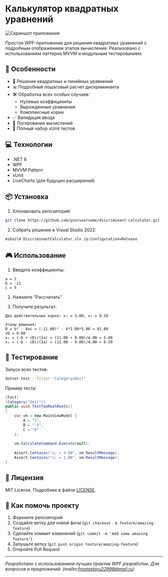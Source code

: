 
# Калькулятор квадратных уравнений

![Скриншот приложения](https://avatars.mds.yandex.net/get-images-cbir/4823862/Y1zk0dGZbGSdtQqwFZC4-g2589/preview) <!-- Замените ссылку на реальный скриншот -->

Простое WPF-приложение для решения квадратных уравнений с подробным отображением этапов вычисления. Реализовано с использованием паттерна MVVM и модульным тестированием.

## 🚀 Особенности

- 📐 Решение квадратных и линейных уравнений
- 📊 Подробный пошаговый расчет дискриминанта
- 🛠️ Обработка всех особых случаев:
  - Нулевые коэффициенты
  - Вырожденные уравнения
  - Комплексные корни
- ✅ Валидация ввода
- 📝 Логирование вычислений
- 🧪 Полный набор xUnit тестов

## 💻 Технологии

- .NET 6
- WPF
- MVVM Pattern
- xUnit
- LiveCharts (для будущих расширений)

## 📦 Установка

1. Клонировать репозиторий:
```bash
git clone https://github.com/yourusername/discriminant-calculator.git
```

2. Собрать решение в Visual Studio 2022:
```bash
msbuild DiscriminantCalculator.sln /p:Configuration=Release
```

## 🎮 Использование

1. Введите коэффициенты:
```
a = 2
b = -11
c = 5
```

2. Нажмите "Рассчитать"

3. Получите результат:
```
Два действительных корня: x₁ = 5.00, x₂ = 0.50

Этапы решения:
D = b² - 4ac = (-11.00)² - 4*2.00*5.00 = 81.00
√D = 9.00
x₁ = (-b + √D)/(2a) = (11.00 + 9.00)/4.00 = 5.00
x₂ = (-b - √D)/(2a) = (11.00 - 9.00)/4.00 = 0.50
```

## 🧪 Тестирование
Запуск всех тестов:
```bash
dotnet test --filter "Category=Unit"
```

Пример теста:
```csharp
[Fact]
[Category("Unit")]
public void TestTwoRealRoots()
{
    var vm = new MainViewModel {
        A = "1",
        B = "-5",
        C = "6"
    };
    
    vm.CalculateCommand.Execute(null);
    
    Assert.Contains("x₁ = 3.00", vm.ResultMessage);
    Assert.Contains("x₂ = 2.00", vm.ResultMessage);
}
```

## 📄 Лицензия
MIT License. Подробнее в файле [LICENSE](LICENSE).

## 🤝 Как помочь проекту
1. Форкните репозиторий
2. Создайте ветку для новой фичи (`git checkout -b feature/amazing-feature`)
3. Сделайте коммит изменений (`git commit -m 'Add some amazing feature'`)
4. Запушьте ветку (`git push origin feature/amazing-feature`)
5. Откройте Pull Request

---

*Разработано с использованием лучших практик WPF разработки. Для вопросов и предложений: (mailto:frostastoru22998@mail.ru)*
```
